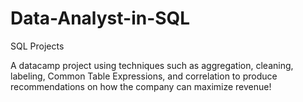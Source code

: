 # Data-Analyst-in-SQL
SQL Projects

A datacamp project using techniques such as aggregation, cleaning, labeling, Common Table Expressions, and correlation to produce recommendations on how the company can maximize revenue!
